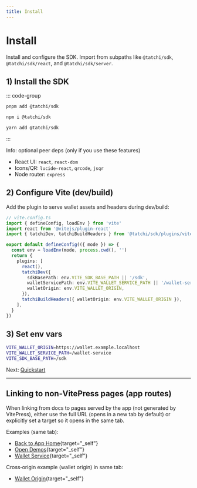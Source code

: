 ```yaml
---
title: Install
---
```


# Install

Install and configure the SDK. Import from subpaths like `@tatchi/sdk`, `@tatchi/sdk/react`, and `@tatchi/sdk/server`.

## 1) Install the SDK

::: code-group
```bash [pnpm]
pnpm add @tatchi/sdk
```

```bash [npm]
npm i @tatchi/sdk
```

```bash [yarn]
yarn add @tatchi/sdk
```
:::

Info: optional peer deps (only if you use these features)

- React UI: `react`, `react-dom`
- Icons/QR: `lucide-react`, `qrcode`, `jsqr`
- Node router: `express`

## 2) Configure Vite (dev/build)

Add the plugin to serve wallet assets and headers during dev/build:

```ts
// vite.config.ts
import { defineConfig, loadEnv } from 'vite'
import react from '@vitejs/plugin-react'
import { tatchiDev, tatchiBuildHeaders } from '@tatchi/sdk/plugins/vite'

export default defineConfig(({ mode }) => {
  const env = loadEnv(mode, process.cwd(), '')
  return {
    plugins: [
      react(),
      tatchiDev({
        sdkBasePath: env.VITE_SDK_BASE_PATH || '/sdk',
        walletServicePath: env.VITE_WALLET_SERVICE_PATH || '/wallet-service',
        walletOrigin: env.VITE_WALLET_ORIGIN,
      }),
      tatchiBuildHeaders({ walletOrigin: env.VITE_WALLET_ORIGIN }),
    ],
  }
})
```

## 3) Set env vars

```bash
VITE_WALLET_ORIGIN=https://wallet.example.localhost
VITE_WALLET_SERVICE_PATH=/wallet-service
VITE_SDK_BASE_PATH=/sdk
```

Next: [Quickstart](/getting-started/quickstart)

---

## Linking to non‑VitePress pages (app routes)

When linking from docs to pages served by the app (not generated by VitePress), either use the full URL (opens in a new tab by default) or explicitly set a target so it opens in the same tab.

Examples (same tab):

- [Back to App Home](/){target="_self"}
- [Open Demos](/multitx){target="_self"}
- [Wallet Service](/wallet-service){target="_self"}

Cross‑origin example (wallet origin) in same tab:

- [Wallet Origin](https://wallet.example.localhost/wallet-service){target="_self"}
